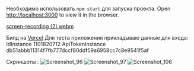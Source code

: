 
Необходимо использовать `npm start` для запуска проекта.
Open [http://localhost:3000](http://localhost:3000) to view it in the browser.

[screen-recording (2).webm](https://github.com/Gobezar/WhatsApp./assets/105110053/614b8210-739f-4a28-821f-320ab6c7d3b3)

Билд на <a href='https://whats-app-eta.vercel.app/'>Vercel</a> 
Для теста приложения прикладываю данные для входа: <br/>
IdInstance 1101820712 ApiTokenInstance	db51abbb11314f7fb777dccf80ddf59a6958cc7c8e9541f5af

Скриншоты : 
![Screenshot_96](https://github.com/Gobezar/WhatsApp./assets/105110053/38a99dee-801f-4927-a1ac-be95ed0af147)
![Screenshot_97](https://github.com/Gobezar/WhatsApp./assets/105110053/175d7f74-41d6-4246-bee3-a6539f74b587)
![Screenshot_106](https://github.com/Gobezar/WhatsApp./assets/105110053/206d5833-5775-4184-bbc7-fbb918c5dc71)

